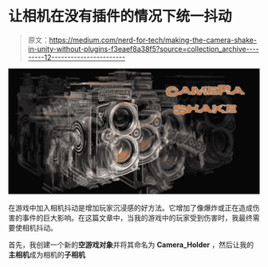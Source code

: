 # 让相机在没有插件的情况下统一抖动

> 原文：<https://medium.com/nerd-for-tech/making-the-camera-shake-in-unity-without-plugins-f3eaef8a38f5?source=collection_archive---------12----------------------->

![](img/a4bec252d7eaeedecf989b65b68b492b.png)

在游戏中加入相机抖动是增加玩家沉浸感的好方法。它增加了像爆炸或正在造成伤害的事件的巨大影响。在这篇文章中，当我的游戏中的玩家受到伤害时，我最终需要使相机抖动。

首先，我创建一个新的**空游戏对象**并将其命名为 **Camera_Holder** ，然后让我的**主相机**成为相机的**子相机**